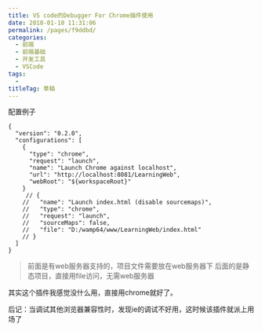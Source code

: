 ```yaml
---
title: VS code的Debugger For Chrome插件使用
date: 2018-01-10 11:31:06
permalink: /pages/f9ddbd/
categories: 
  - 前端
  - 前端基础
  - 开发工具
  - VSCode
tags: 
  - 
titleTag: 草稿
---
```


配置例子

```
{
  "version": "0.2.0",
  "configurations": [
    {
      "type": "chrome",
      "request": "launch",
      "name": "Launch Chrome against localhost",
      "url": "http://localhost:8081/LearningWeb",
      "webRoot": "${workspaceRoot}"
    }
     // {
    //   "name": "Launch index.html (disable sourcemaps)",
    //   "type": "chrome",
    //   "request": "launch",
    //   "sourceMaps": false,
    //   "file": "D:/wamp64/www/LearningWeb/index.html"
    // } 
  ]
}
```

>前面是有web服务器支持的，项目文件需要放在web服务器下
>后面的是静态项目，直接用file访问，无需web服务器

其实这个插件我感觉没什么用，直接用chrome就好了。

后记：当调试其他浏览器兼容性时，发现ie的调试不好用，这时候该插件就派上用场了